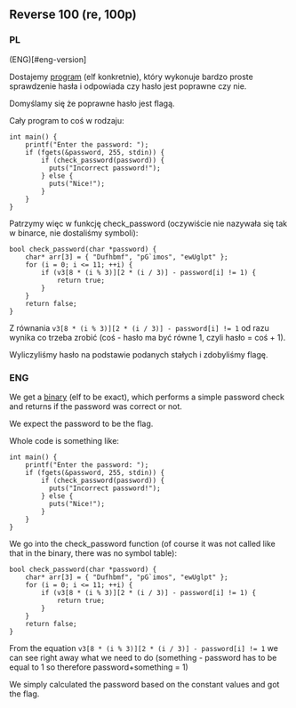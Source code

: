 ﻿## Reverse 100 (re, 100p)

### PL
(ENG)[#eng-version]

Dostajemy [program](./r100) (elf konkretnie), który wykonuje bardzo proste sprawdzenie hasła i odpowiada czy hasło jest poprawne czy nie.

Domyślamy się że poprawne hasło jest flagą.

Cały program to coś w rodzaju:

    int main() {
        printf("Enter the password: ");
        if (fgets(&password, 255, stdin)) {
            if (check_password(password)) {
              puts("Incorrect password!");
            } else {
              puts("Nice!");
            }
        }
    }

Patrzymy więc w funkcję check_password (oczywiście nie nazywała się tak w binarce, nie dostaliśmy symboli):

    bool check_password(char *password) {
        char* arr[3] = { "Dufhbmf", "pG`imos", "ewUglpt" };
        for (i = 0; i <= 11; ++i) {
            if (v3[8 * (i % 3)][2 * (i / 3)] - password[i] != 1) {
                return true;
            }
        }
        return false;
    }

Z równania `v3[8 * (i % 3)][2 * (i / 3)] - password[i] != 1` od razu wynika co trzeba zrobić (coś - hasło ma być równe 1, czyli hasło = coś + 1).

Wyliczyliśmy hasło na podstawie podanych stałych i zdobyliśmy flagę.

### ENG

We get a [binary](./r100) (elf to be exact), which performs a simple password check and returns if the password was correct or not.

We expect the password to be the flag.

Whole code is something like: 

    int main() {
        printf("Enter the password: ");
        if (fgets(&password, 255, stdin)) {
            if (check_password(password)) {
              puts("Incorrect password!");
            } else {
              puts("Nice!");
            }
        }
    }

We go into the check_password function (of course it was not called like that in the binary, there was no symbol table):

    bool check_password(char *password) {
        char* arr[3] = { "Dufhbmf", "pG`imos", "ewUglpt" };
        for (i = 0; i <= 11; ++i) {
            if (v3[8 * (i % 3)][2 * (i / 3)] - password[i] != 1) {
                return true;
            }
        }
        return false;
    }

From the equation `v3[8 * (i % 3)][2 * (i / 3)] - password[i] != 1` we can see right away what we need to do (something - password has to be equal to 1 so therefore password+something = 1)

We simply calculated the password based on the constant values and got the flag.
